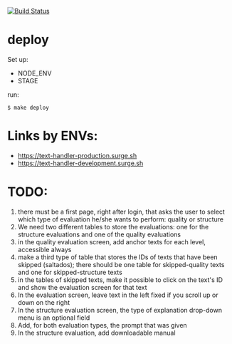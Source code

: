 [![Build Status](https://travis-ci.org/carlosvillu/UABTexthandler.svg?branch=master)](https://travis-ci.org/carlosvillu/UABTexthandler)

# deploy

Set up:

* NODE_ENV
* STAGE

run:

`$ make deploy`

# Links by ENVs:

* https://text-handler-production.surge.sh
* https://text-handler-development.surge.sh

# TODO:

1) there must be a first page, right after login, that asks the user to select which type of evaluation he/she wants to perform: quality or structure
2) We need two different tables to store the evaluations: one for the structure evaluations and one of the quality evaluations
3) in the quality evaluation screen, add anchor texts for each level, accessible always
4) make a third type of table that stores the IDs of texts that have been skipped (saltados); there should be one table for skipped-quality texts and one for skipped-structure texts
5) in the tables of skipped texts,  make it possible to click on the text's ID and show the evaluation screen for that text
6) In the evaluation screen, leave text in the left fixed if you scroll up or down on the right
7) In the structure evaluation screen, the type of explanation drop-down menu is an optional field
8) Add, for both evaluation types, the prompt that was given
9) In the structure evaluation, add downloadable manual
